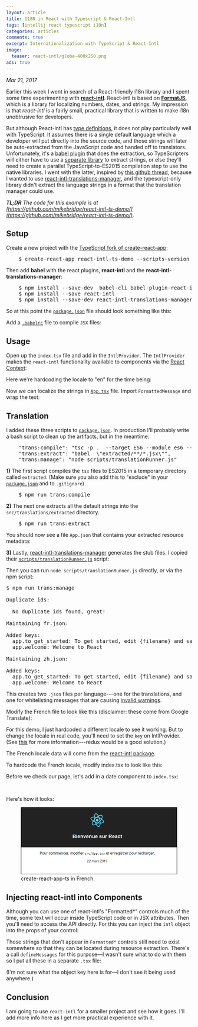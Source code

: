```yaml
---
layout: article
title: I18N in React with Typescript & React-Intl
tags: [intellij react typescript i18n]
categories: articles
comments: true
excerpt: Internationalization with TypeScript & React-Intl
image:
  teaser: react-intl/globe-400x250.png
ads: true
---
```

 
*Mar 21, 2017*
 
Earlier this week I went in search of a React-friendly i18n library and I spent some time
experimenting with **[react-intl](https://github.com/yahoo/react-intl)**.  React-intl is based on 
**[FormatJS](https://formatjs.io/)**, which is a library for localizing numbers, dates, 
and strings.  My impression is that *react-intl* is a fairly small, practical library that is written to make i18n 
unobtrusive for developers.

But although React-intl has [type definitions](https://github.com/DefinitelyTyped/DefinitelyTyped/tree/master/react-intl),
it does not play particularly well with TypeScript.  It assumes there is a
single default language which a developer will put directly into the source code, and 
those strings will later be auto-extracted from the JavaScript code and handed off to 
translators.  Unfortunately, it's a [babel plugin](https://github.com/yahoo/babel-plugin-react-intl) that does 
the extraction, so TypeScripters will either have to use a [separate library](https://github.com/bang88/typescript-react-intl) 
to extract strings, or else they'll need to create a parallel TypeScript-to-ES2015 compilation 
step to use the native libraries.  I went with the latter, inspired 
by [this github thread](https://github.com/yahoo/babel-plugin-react-intl/issues/48#issuecomment-254477940), 
because I wanted to use [react-intl-translations-manager](https://github.com/GertjanReynaert/react-intl-translations-manager),
and the typescript-only library didn't extract the language strings in a format that the translation manager 
could use.

_**TL;DR** The code for this example is at 
[https://github.com/mikebridge/react-intl-ts-demo/](https://github.com/mikebridge/react-intl-ts-demo/)_.

## Setup

Create a new project with the [TypeScript fork of create-react-app](https://github.com/wmonk/create-react-app-typescript):

<pre>
    $ create-react-app react-intl-ts-demo --scripts-version react-scripts-ts
</pre>

Then add **babel** with the react plugins, **react-intl** and the **react-intl-translations-manager**:

<pre>
    $ npm install --save-dev  babel-cli babel-plugin-react-intl babel-preset-es2015 babel-preset-react
    $ npm install --save react-intl
    $ npm install --save-dev react-intl-translations-manager  
</pre>

So at this point the [`package.json`](https://github.com/mikebridge/react-intl-ts-demo/blob/master/package.json) file should look something like this:

<script src="https://gist.github.com/mikebridge/722823800a09493158c0214c20ff4d16.js"></script>

Add a [`.babelrc`](https://github.com/mikebridge/react-intl-ts-demo/blob/master/.babelrc) file to compile `JSX` files:

<script src="https://gist.github.com/mikebridge/fa3de45095fb8488f55efeb62275dc24.js"></script>

## Usage

Open up the `index.tsx` file and add in the `IntlProvider`.  The `IntlProvider` makes 
the `react-intl` functionality available to components via the [React Context](https://facebook.github.io/react/docs/context.html):

Here we're hardcoding the locale to "en" for the time being:

<script src="https://gist.github.com/mikebridge/61aad4b029ad7403ec4139a24286c5ed.js"></script>

Now we can localize the strings in [`App.tsx`](https://github.com/mikebridge/react-intl-ts-demo/blob/master/src/App.tsx) 
file.  Import `FormattedMessage` and wrap the text:

<script src="https://gist.github.com/mikebridge/af70bf14cab15525e98b8eabbc19c2a0.js"></script>

## Translation

I added these three scripts to [`package.json`](https://github.com/mikebridge/react-intl-ts-demo/blob/master/package.json).  In
production I'll probably write a bash script to clean up the artifacts, but in the meantime:

<pre>
    "trans:compile": "tsc -p .  --target ES6 --module es6 --jsx preserve --outDir extracted",
    "trans:extract": "babel  \"extracted/**/*.jsx\"",
    "trans:manage": "node scripts/translationRunner.js"
</pre>

**1)**  The first script compiles the `tsx` files to ES2015 in a temporary directory called `extracted`.  (Make sure you also add
this to "exclude" in your [`package.json`](https://github.com/mikebridge/react-intl-ts-demo/blob/master/package.json)
and to `.gitignore`)
  
<pre>
    $ npm run trans:compile
</pre>
 
**2)** The next one extracts all the default strings into the `src/translations/extracted` directory.
 
<pre>
    $ npm run trans:extract
</pre>

You should now see a file `App.json` that contains your extracted resource metadata:

<script src="https://gist.github.com/mikebridge/b0ab0954f71b8148e5cfc1ddf52d95b6.js"></script>

**3)** Lastly, [react-intl-translations-manager](https://github.com/GertjanReynaert/react-intl-translations-manager)
generates the stub files.  I copied their [`scripts/translationRunner.js`](https://github.com/mikebridge/react-intl-ts-demo/blob/master/scripts/translationRunner.js) script:

<script src="https://gist.github.com/mikebridge/6a07527d3e15b7b44755645866238a6a.js"></script>

Then you can run `node scripts/translationRunner.js` directly, or via the npm script:

<pre>
$ npm run trans:manage

Duplicate ids:

  No duplicate ids found, great!

Maintaining fr.json:

Added keys:
  app.to_get_started: To get started, edit {filename} and save to reload.
  app.welcome: Welcome to React

Maintaining zh.json:

Added keys:
  app.to_get_started: To get started, edit {filename} and save to reload.
  app.welcome: Welcome to React
</pre>

This creates two `.json` files per language---one for the translations, and one for whitelisting
messages that are causing [invalid warnings](https://github.com/GertjanReynaert/react-intl-translations-manager#usage).

Modify the French file to look like this (disclaimer: these come from Google Translate):

<script src="https://gist.github.com/mikebridge/cdbe03985dddc2ad421b1c7399bde8dd.js"></script>

For this demo, I just hardcoded a different locale to see it working.  But to change the locale in real code, you'll
need to set the `key` on IntlProvider.  (See [this](https://github.com/yahoo/react-intl/issues/243) for
more information---redux would be a good solution.)

The French locale data will come from the [react-intl package](https://github.com/yahoo/react-intl/wiki/API#addlocaledata).

To hardcode the French locale, modify index.tsx to look like this:

<script src="https://gist.github.com/mikebridge/b5fc53ec62e52f2cb9c67c2ec251ae0f.js"></script>

Before we check our page, let's add in a date component to `index.tsx`:

<pre>
   <FormattedDate value={new Date()}
       year='numeric'
       month='long'
       day='2-digit'/>
</pre>

Here's how it looks:

<figure>
 	<img src="/images/react-intl/react-i18n.png">
 	<figcaption>create-react-app-ts in French.</figcaption>
</figure>


## Injecting react-intl into Components

Although you can use one of react-intl's "Formatted*" controls much of the time, some
text will occur inside TypeScript code or in JSX attributes.  Then you'll need to access the API 
directly. For this you can inject the `intl` object into the props of your control:

<script src="https://gist.github.com/mikebridge/728b3263aa878439b1d84876d23bdada.js"></script>

Those strings that don't appear in `Formatted*` controls still need to exist somewhere so that they can be
located during resource extraction.  There's a call `defineMessages` for this purpose—I wasn't sure what
to do with them so I put all these in a separate `.tsx` file:

<script src="https://gist.github.com/mikebridge/6a83c7fa6a0a3682e8897fb7116a432c.js"></script>

(I'm not sure what the object key here is for—I don't see it being used anywhere.)

## Conclusion

I am going to use `react-intl` for a smaller project and see how it goes.   I'll add more info
here as I get more practical experience with it.
   
   
   
